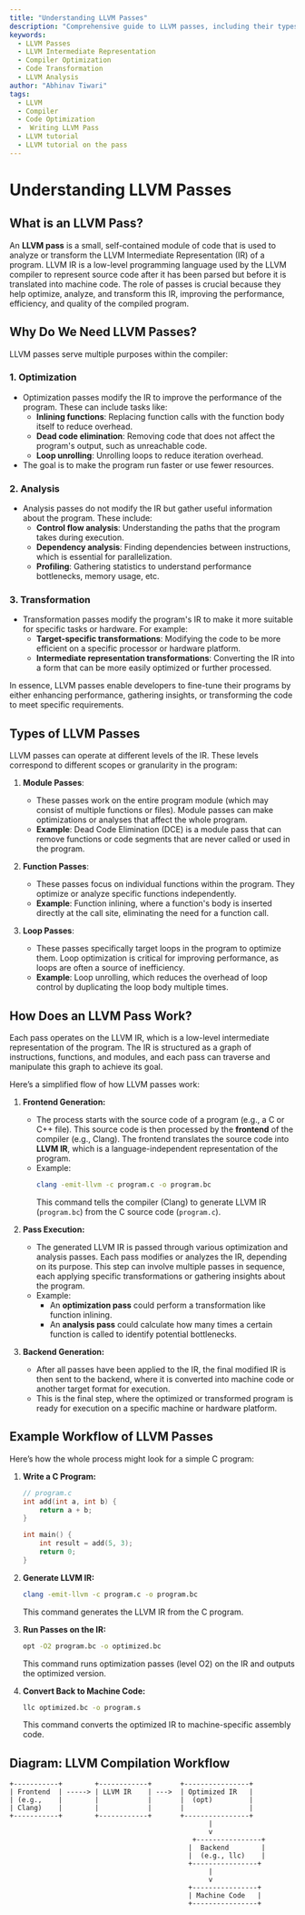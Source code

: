 ```yaml
---
title: "Understanding LLVM Passes"
description: "Comprehensive guide to LLVM passes, including their types, functions, and how they work with LLVM Intermediate Representation (IR) to optimize and analyze programs."
keywords:
  - LLVM Passes
  - LLVM Intermediate Representation
  - Compiler Optimization
  - Code Transformation
  - LLVM Analysis
author: "Abhinav Tiwari"
tags:
  - LLVM
  - Compiler
  - Code Optimization
  -  Writing LLVM Pass
  - LLVM tutorial
  - LLVM tutorial on the pass
---
```


# Understanding LLVM Passes

## What is an LLVM Pass?

An **LLVM pass** is a small, self-contained module of code that is used to analyze or transform the LLVM Intermediate Representation (IR) of a program. LLVM IR is a low-level programming language used by the LLVM compiler to represent source code after it has been parsed but before it is translated into machine code. The role of passes is crucial because they help optimize, analyze, and transform this IR, improving the performance, efficiency, and quality of the compiled program.

## Why Do We Need LLVM Passes?

LLVM passes serve multiple purposes within the compiler:

### 1. **Optimization**
   - Optimization passes modify the IR to improve the performance of the program. These can include tasks like:
     - **Inlining functions**: Replacing function calls with the function body itself to reduce overhead.
     - **Dead code elimination**: Removing code that does not affect the program's output, such as unreachable code.
     - **Loop unrolling**: Unrolling loops to reduce iteration overhead.
   - The goal is to make the program run faster or use fewer resources.

### 2. **Analysis**
   - Analysis passes do not modify the IR but gather useful information about the program. These include:
     - **Control flow analysis**: Understanding the paths that the program takes during execution.
     - **Dependency analysis**: Finding dependencies between instructions, which is essential for parallelization.
     - **Profiling**: Gathering statistics to understand performance bottlenecks, memory usage, etc.

### 3. **Transformation**
   - Transformation passes modify the program's IR to make it more suitable for specific tasks or hardware. For example:
     - **Target-specific transformations**: Modifying the code to be more efficient on a specific processor or hardware platform.
     - **Intermediate representation transformations**: Converting the IR into a form that can be more easily optimized or further processed.

In essence, LLVM passes enable developers to fine-tune their programs by either enhancing performance, gathering insights, or transforming the code to meet specific requirements.

## Types of LLVM Passes

LLVM passes can operate at different levels of the IR. These levels correspond to different scopes or granularity in the program:

1. **Module Passes**: 
   - These passes work on the entire program module (which may consist of multiple functions or files). Module passes can make optimizations or analyses that affect the whole program.
   - **Example**: Dead Code Elimination (DCE) is a module pass that can remove functions or code segments that are never called or used in the program.

2. **Function Passes**: 
   - These passes focus on individual functions within the program. They optimize or analyze specific functions independently.
   - **Example**: Function inlining, where a function's body is inserted directly at the call site, eliminating the need for a function call.

3. **Loop Passes**: 
   - These passes specifically target loops in the program to optimize them. Loop optimization is critical for improving performance, as loops are often a source of inefficiency.
   - **Example**: Loop unrolling, which reduces the overhead of loop control by duplicating the loop body multiple times.

## How Does an LLVM Pass Work?

Each pass operates on the LLVM IR, which is a low-level intermediate representation of the program. The IR is structured as a graph of instructions, functions, and modules, and each pass can traverse and manipulate this graph to achieve its goal.

Here’s a simplified flow of how LLVM passes work:

1. **Frontend Generation:**
   - The process starts with the source code of a program (e.g., a C or C++ file). This source code is then processed by the **frontend** of the compiler (e.g., Clang). The frontend translates the source code into **LLVM IR**, which is a language-independent representation of the program.
   - Example:
     ```bash
     clang -emit-llvm -c program.c -o program.bc
     ```
     This command tells the compiler (Clang) to generate LLVM IR (`program.bc`) from the C source code (`program.c`).

2. **Pass Execution:**
   - The generated LLVM IR is passed through various optimization and analysis passes. Each pass modifies or analyzes the IR, depending on its purpose. This step can involve multiple passes in sequence, each applying specific transformations or gathering insights about the program.
   - Example:
     - An **optimization pass** could perform a transformation like function inlining.
     - An **analysis pass** could calculate how many times a certain function is called to identify potential bottlenecks.

3. **Backend Generation:**
   - After all passes have been applied to the IR, the final modified IR is then sent to the backend, where it is converted into machine code or another target format for execution.
   - This is the final step, where the optimized or transformed program is ready for execution on a specific machine or hardware platform.

## Example Workflow of LLVM Passes

Here’s how the whole process might look for a simple C program:

1. **Write a C Program:**
   ```c
   // program.c
   int add(int a, int b) {
       return a + b;
   }
   
   int main() {
       int result = add(5, 3);
       return 0;
   }
   ```

2. **Generate LLVM IR:**
   ```bash
   clang -emit-llvm -c program.c -o program.bc
   ```
   This command generates the LLVM IR from the C program.

3. **Run Passes on the IR:**
   ```bash
   opt -O2 program.bc -o optimized.bc
   ```
   This command runs optimization passes (level O2) on the IR and outputs the optimized version.

4. **Convert Back to Machine Code:**
   ```bash
   llc optimized.bc -o program.s
   ```
   This command converts the optimized IR to machine-specific assembly code.

## Diagram: LLVM Compilation Workflow

```
+-----------+        +------------+       +----------------+
| Frontend  | -----> | LLVM IR    | --->  | Optimized IR   |
| (e.g.,    |        |            |       |  (opt)         |
| Clang)    |        |            |       |                |
+-----------+        +------------+       +----------------+
                                                 |
                                                 v
                                             +----------------+
                                            |  Backend        |
                                            |  (e.g., llc)    |
                                            +----------------+
                                                 |
                                                 v
                                            +----------------+
                                            | Machine Code   |
                                            +----------------+
```